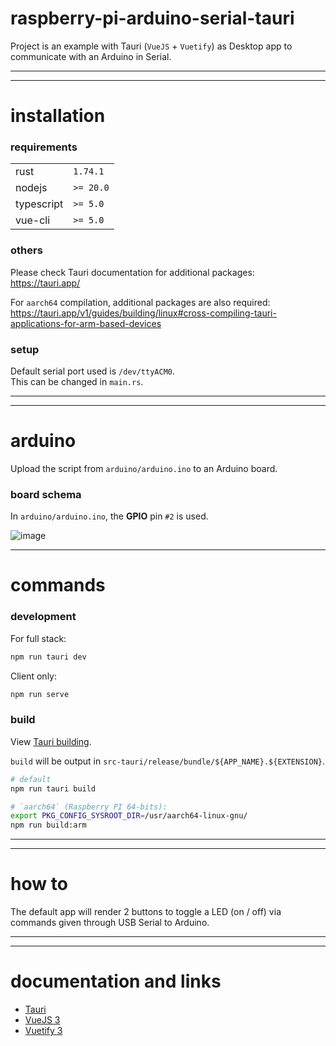 # raspberry-pi-arduino-serial-tauri

Project is an example with Tauri (`VueJS` + `Vuetify`) as Desktop app to communicate with an Arduino in Serial.  

---

---

# installation

### requirements

|            |           |
| ---------- | --------- |
| rust       | `1.74.1`  |
| nodejs     | `>= 20.0` |
| typescript | `>= 5.0`  |
| vue-cli    | `>= 5.0`  |

### others

Please check Tauri documentation for additional packages: https://tauri.app/

For `aarch64` compilation, additional packages are also required: https://tauri.app/v1/guides/building/linux#cross-compiling-tauri-applications-for-arm-based-devices

### setup

Default serial port used is `/dev/ttyACM0`.  
This can be changed in `main.rs`.

---
---

# arduino

Upload the script from `arduino/arduino.ino` to an Arduino board.

### board schema

In `arduino/arduino.ino`, the **GPIO** pin `#2` is used.  

![image](https://github.com/JimJ92120/raspberry-pi-arduino-serial-tauri/assets/57893611/79483a27-91bd-4938-8844-e3441934528d)


---

# commands

### development

For full stack:

```sh
npm run tauri dev
```

Client only:

```sh
npm run serve
```

### build

View [Tauri building](https://tauri.app/v1/guides/building/linux#cross-compiling-tauri-applications-for-arm-based-devices).

`build` will be output in `src-tauri/release/bundle/${APP_NAME}.${EXTENSION}`.

```sh
# default
npm run tauri build

# `aarch64` (Raspberry PI 64-bits):
export PKG_CONFIG_SYSROOT_DIR=/usr/aarch64-linux-gnu/
npm run build:arm
```

---

---

# how to

The default app will render 2 buttons to toggle a LED (on / off) via commands given through USB Serial to Arduino.

---

---

# documentation and links

- [Tauri](https://tauri.app/)
- [VueJS 3](https://vuejs.org/)
- [Vuetify 3](https://vuetifyjs.com/en/)
